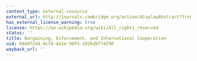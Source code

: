 ```yaml
---
content_type: external-resource
external_url: http://journals.cambridge.org/action/displayAbstract?fromPage=online&aid=173245
has_external_license_warning: true
license: https://en.wikipedia.org/wiki/All_rights_reserved
status: ''
title: Bargaining, Enforcement, and International Cooperation
uid: b9dd72d4-4cf8-4a1e-90f5-1926dbf74290
wayback_url: ''
---
```

